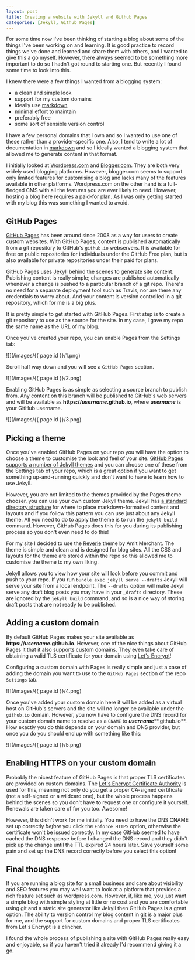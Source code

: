 ```yaml
---
layout: post
title: Creating a website with Jekyll and Github Pages
categories: [Jekyll, Github Pages]
---
```


For some time now I've been thinking of starting a blog about some of the things
I've been working on and learning. It is good practice to record things we've
done and learned and share them with others, and I wanted to give this a go
myself. However, there always seemed to be something more important to do so I
hadn't got round to starting one. But recently I found some time to look into
this.

I knew there were a few things I wanted from a blogging system:

* a clean and simple look
* support for my custom domains
* ideally use [markdown](https://daringfireball.net/projects/markdown/)
* minimal effort to maintain
* preferably free
* some sort of sensible version control

I have a few personal domains that I own and so I wanted to use one of these
rather than a provider-specific one. Also, I tend to write a lot of
documentation in [markdown](https://daringfireball.net/projects/markdown/) and
so I ideally wanted a blogging system that allowed me to generate content in
that format.

I initially looked at [Wordpress.com](https://wordpress.com/) and
[Blogger.com](https://www.blogger.com/about/). They are both very widely used
blogging platforms. However, blogger.com seems to support only limited features
for customising a blog and lacks many of the features available in other
platforms.
Wordpress.com on the other hand is a full-fledged CMS with all
the features you are ever likely to need. However, hosting a blog here requires a
paid-for plan. As I was only getting started with my blog this was something I
wanted to avoid.

## GitHub Pages

[GitHub Pages](https://pages.github.com/) has been around since 2008 as a way
for users to create custom websites. With GitHub Pages, content is published
automatically from a git repository to GitHub's `github.io` webservers. It is
available for free on public repositories for individuals under the GitHub Free
plan, but is also available for private repositories under their paid for plans.

GitHub Pages uses [Jekyll](https://jekyllrb.com/) behind the scenes to generate
site content.  Publishing content is really simple; changes are published
automatically whenever a change is pushed to a particular branch of a git repo.
There's no need for a separate deployment tool such as Travis, nor are there any
credentials to worry about. And your content is version controlled in a git
repository, which for me is a big plus.

It is pretty simple to get started with GitHub Pages. First step is to create a
git repository to use as the source for the site. In my case, I gave my repo the
same name as the URL of my blog.

Once you've created your repo, you can enable Pages from the Settings tab:

![](/images/{{ page.id }}/1.png)

Scroll half way down and you will see a `GitHub Pages` section.

![](/images/{{ page.id }}/2.png)

Enabling GitHub Pages is as simple as selecting a source branch to publish from.
Any content on this branch will be published to GitHub's web servers and will be
available as **https://*****username*****.github.io**, where ***username*** is
your GitHub username.

![](/images/{{ page.id }}/3.png)

## Picking a theme

Once you've enabled GitHub Pages on your repo you will have the option to choose
a theme to customise the look and feel of your site.  [GitHub Pages supports a
number of Jekyll
themes](https://docs.github.com/en/github/working-with-github-pages/adding-a-theme-to-your-github-pages-site-with-the-theme-chooser)
and you can choose one of these from the Settings tab of your repo, which is a
great option if you want to get something up-and-running quickly and don't want
to have to learn how to use Jekyll.

However, you are not limited to the themes provided by the Pages theme chooser,
you can use your own custom Jekyll theme. Jekyll has [a standard directory
structure](https://jekyllrb.com/docs/structure/) for where to place
markdown-formatted content and layouts and if you follow this pattern you can
use just about any Jekyll theme. All you need to do to apply the theme is to run
the `jekyll build` command. However, GitHub Pages does this for you during its
publishing process so you don't even need to do this!

For my site I decided to use the
[Reverie](https://github.com/amitmerchant1990/reverie) theme by Amit Merchant.
The theme is simple and clean and is designed for blog sites. All the CSS and
layouts for the theme are stored within the repo so this allowed me to customise
the theme to my own liking.

Jekyll allows you to view how your site will look before you commit and push to
your repo. If you run `bundle exec jekyll serve --drafts` Jekyll will serve your
site from a local endpoint. The `--drafts` option will make Jekyll serve any
draft blog posts you may have in your `_drafts` directory. These are ignored by
the `jekyll build` command, and so is a nice way of storing draft posts that are
not ready to be published.

## Adding a custom domain

By default GitHub Pages makes your site available as
**https://*****username*****.github.io**. However, one of the nice things about
GitHub Pages it that it also supports custom domains. They even take care of
obtaining a valid TLS certificate for your domain using [Let's
Encrypt](https://letsencrypt.org/)!

Configuring a custom domain with Pages is really simple and just a case of
adding the domain you want to use to the `GitHub Pages` section of the repo
`Settings` tab.

![](/images/{{ page.id }}/4.png)

Once you've added your custom domain here it will be added as a virtual host on
GitHub's servers and the site will no longer be available under the
`github.io` domain. However, you now have to configure the DNS record for your
custom domain name to resolve as a `CNAME` to ***username*****.github.io**.
How exactly you do this depends on your domain and DNS provider, but once you do
you should end up with something like this:

![](/images/{{ page.id }}/5.png)

## Enabling HTTPS on your custom domain

Probably the nicest feature of GitHub Pages is that proper TLS certificates are
provided on custom domains. The [Let's Encrypt Certificate
Authority](https://letsencrypt.org/) is used for this, meaning not only do you
get a proper CA-signed certificate (not a self-signed or a wildcard one), but
the whole process happens behind the scenes so you don't have to request one or
configure it yourself. Renewals are taken care of for you too. Awesome!

However, this didn't work for me initially. You need to have the DNS CNAME set
up correctly *before* you click the `Enforce HTTPS` option, otherwise the
certificate won't be issued correctly. In my case GitHub seemed to have cached
the DNS response before I changed the DNS record and they didn't pick up the
change until the TTL expired 24 hours later. Save yourself some pain and set up
the DNS record correctly before you select this option!

## Final thoughts

If you are running a blog site for a small business and care about visibility
and SEO features you may well want to look at a platform that provides a rich
feature set such as wordpress.com. However, if, like me, you just want a simple
blog with simple styling at little or no cost and you are comfortable using
git and a static site generator like Jekyll then GitHub Pages is a great option.
The ability to version control my blog content in git is a major plus for me,
and the support for custom domains and proper TLS certificates from Let's
Encrypt is a clincher.

I found the whole process of publishing a site with GitHub Pages really easy and
enjoyable, so if you haven't tried it already I'd recommend giving it a go.

